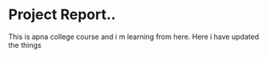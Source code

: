 #  Project Report..
This is apna college course and i m learning from here.
Here i have updated the things  